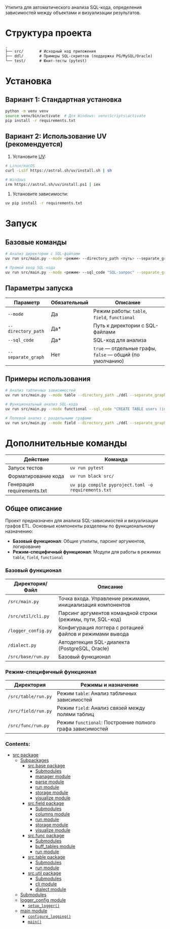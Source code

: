 <!-- Утилита для анализа DDL и построения графа ETL-зависимостей -->

Утилита для автоматического анализа SQL-кода, определения зависимостей между объектами и визуализации результатов.

# Структура проекта

```default
.
├── src/       # Исходный код приложения
├── ddl/       # Примеры SQL-скриптов (поддержка PG/MySQL/Oracle)
└── test/      # Юнит-тесты (pytest)
```

# Установка

## Вариант 1: Стандартная установка

```bash
python -m venv venv
source venv/bin/activate  # Для Windows: venv\Scripts\activate
pip install -r requirements.txt
```

## Вариант 2: Использование UV (рекомендуется)

1. Установите [UV](https://docs.astral.sh/uv/):

```bash
# Linux/macOS
curl -LsSf https://astral.sh/uv/install.sh | sh

# Windows
irm https://astral.sh/uv/install.ps1 | iex
```

1. Установите зависимости:

```bash
uv pip install -r requirements.txt
```

# Запуск

## Базовые команды

```bash
# Анализ директории с SQL-файлами
uv run src/main.py --mode <режим> --directory_path <путь> --separate_graph <true|false>

# Прямой ввод SQL-кода
uv run src/main.py --mode <режим> --sql_code "SQL-запрос" --separate_graph <true|false>
```

## Параметры запуска

| Параметр           | Обязательный   | Описание                                                 |
|--------------------|----------------|----------------------------------------------------------|
| `--mode`           | Да             | Режим работы: `table`, `field`, `functional`             |
| `--directory_path` | Да\*           | Путь к директории с SQL-файлами                          |
| `--sql_code`       | Да\*           | SQL-код для анализа                                      |
| `--separate_graph` | Нет            | `true` — отдельные графы, `false` — общий (по умолчанию) |

## Примеры использования

```bash
# Анализ табличных зависимостей
uv run src/main.py --mode table --directory_path ./ddl --separate_graph false

# Функциональный анализ SQL-кода
uv run src/main.py --mode functional --sql_code "CREATE TABLE users (id INT);"

# Полевой анализ с раздельными графами
uv run src/main.py --mode field --directory_path ./ddl --separate_graph true
```

# Дополнительные команды

| Действие                   | Команда                                             |
|----------------------------|-----------------------------------------------------|
| Запуск тестов              | `uv run pytest`                                     |
| Форматирование кода        | `uv run black src/`                                 |
| Генерация requirements.txt | `uv pip compile pyproject.toml -o requirements.txt` |

## Общее описание

Проект предназначен для анализа SQL-зависимостей и визуализации графов ETL.
Основные компоненты разделены по функциональному назначению:

- **Базовый функционал**: Общие утилиты, парсинг аргументов, логирование
- **Режим-специфичный функционал**: Модули для работы в режимах `table`, `field`, `functional`

### Базовый функционал

| Директория/Файл     | Описание                                                    |
|---------------------|-------------------------------------------------------------|
| `/src/main.py`      | Точка входа. Управление режимами, инициализация компонентов |
| `/src/util/cli.py`  | Парсинг аргументов командной строки (режимы, пути, SQL-код) |
| `/logger_config.py` | Конфигурация логгера с ротацией файлов и режимами вывода    |
| `/dialect.py`       | Автодетекция SQL-диалекта (PostgreSQL, Oracle)              |
| `/src/base/run.py`  | Базовый функционал                                          |

### Режим-специфичный функционал

| Директория          | Режимы и назначение                                       |
|---------------------|-----------------------------------------------------------|
| `/src/table/run.py` | Режим `table`: Анализ табличных зависимостей              |
| `/src/field/run.py` | Режим `field`: Анализ связей между полями таблиц          |
| `/src/func/run.py`  | Режим `functional`: Построение полного графа зависимостей |

### Contents:

* [src package](src.md)
  * [Subpackages](src.md#subpackages)
    * [src.base package](src.base.md)
      * [Submodules](src.base.md#submodules)
      * [manager module](src.base.md#manager-module)
      * [parse module](src.base.md#parse-module)
      * [run module](src.base.md#run-module)
      * [storage module](src.base.md#storage-module)
      * [visualize module](src.base.md#visualize-module)
    * [src.field package](src.field.md)
      * [Submodules](src.field.md#submodules)
      * [columns module](src.field.md#columns-module)
      * [run module](src.field.md#run-module)
      * [storage module](src.field.md#storage-module)
      * [visualize module](src.field.md#visualize-module)
    * [src.func package](src.func.md)
      * [Submodules](src.func.md#submodules)
      * [buff_tables module](src.func.md#buff_tables-module)
      * [run module](src.func.md#run-module)
    * [src.table package](src.table.md)
      * [Submodules](src.table.md#submodules)
      * [run module](src.table.md#run-module)
    * [src.util package](src.util.md)
      * [Submodules](src.util.md#submodules)
      * [cli module](src.util.md#cli-module)
      * [dialect module](src.util.md#dialect-module)
  * [Submodules](src.md#submodules)
  * [logger_config module](src.md#logger_config-module)
    * [`setup_logger()`](src.md#logger_configsetup_loggermode-str--normal)
  * [main module](src.md#main-module)
    * [`configure_logging()`](src.md#mainconfigure_loggingmode-str-log_file-str--none)
    * [`main()`](src.md#mainmain)
